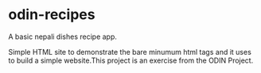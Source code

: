 # odin-recipes
A basic nepali dishes recipe app.

Simple HTML site to demonstrate the bare minumum html tags and it uses 
to build a simple website.This project is an exercise from the ODIN Project.
